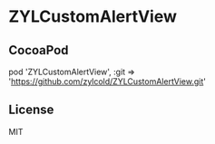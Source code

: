 # ZYLCustomAlertView

## CocoaPod
  pod 'ZYLCustomAlertView', :git => 'https://github.com/zylcold/ZYLCustomAlertView.git'
  
## License

  MIT
